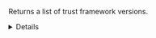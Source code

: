 Returns a list of trust framework versions.

<details>
<summary>Details</summary>

## Sort expressions

The following table lists the field names and directions you can use in a sort expression.

| Field               | Type        | Direction | Example                         |
|---------------------|-------------|-----------|---------------------------------|
| `id`                | `uuid`      | `asc`     | `?sort=asc(id)`                 |
|                     |             | `desc`    | `?sort=desc(id)`                |
| `name`              | `string`    | `asc`     | `?sort=asc(name)`               |
|                     |             | `desc`    | `?sort=desc(name)`              |
| `publishTime`       | `date-time` | `asc`     | `?sort=asc(publishTime)`        |
|                     |             | `desc`    | `?sort=desc(publishTime)`       |
| `semVer.major`      | `integer`   | `asc`     | `?sort=asc(semVer.major)`       |
|                     |             | `desc`    | `?sort=desc(semVer.major)`      |
| `semVer.minor`      | `integer`   | `asc`     | `?sort=asc(semVer.minor)`       |
|                     |             | `desc`    | `?sort=desc(semVer.minor)`      |
| `semVer.patch`      | `integer`   | `asc`     | `?sort=asc(semVer.patch)`       |
|                     |             | `desc`    | `?sort=desc(semVer.patch)`      |
| `semVer.preRelease` | `string`    | `asc`     | `?sort=asc(semVer.preRelease)`  |
|                     |             | `desc`    | `?sort=desc(semVer.preRelease)` |
| `semVer.build`      | `string`    | `asc`     | `?sort=asc(semVer.build)`       |
|                     |             | `desc`    | `?sort=desc(semVer.build)`      |
| `createTime`        | `date-time` | `asc`     | `?sort=asc(createTime)`         |
|                     |             | `desc`    | `?sort=desc(createTime)`        |
| `updateTime`        | `date-time` | `asc`     | `?sort=asc(updateTime)`         |
|                     |             | `desc`    | `?sort=desc(updateTime)`        |

### Default sort expression

If the `sort` parameter is omitted, the default sort expression is used:

```
?sort=desc(publishTime)
```

This causes results to be sorted by `publishTime` in descending order (from most recent to oldest).

## Filter expressions

The following table lists the field names and operators you can use in a filter expression.

| Field                                             | Type                    | Operator | Example                                                                          |
|---------------------------------------------------|-------------------------|----------|----------------------------------------------------------------------------------|
| `id`                                              | `uuid`                  | `eq`     | `?filter=eq(id,"533d3fe3-bccc-405a-9904-4f516e892856")`                          |
|                                                   |                         | `neq`    | `?filter=neq(id,"533d3fe3-bccc-405a-9904-4f516e892856")`                         |
| `name`                                            | `string`                | `eq`     | `?filter=eq(name,"1.2.0")`                                                       |
|                                                   |                         | `neq`    | `?filter=neq(name,"1.2.0")`                                                      |
|                                                   |                         | `has`    | `?filter=has(name,"1.2")`                                                        |
|                                                   |                         | `stw`    | `?filter=stw(name,"1.2")`                                                        |
|                                                   |                         | `enw`    | `?filter=enw(name,"2.0")`                                                        |
|                                                   |                         | `reg`    | `?filter=reg(name,"^[a-zA-Z0-9 ]+$")`                                            |
| `description`                                     | `string`                | `eq`     | `?filter=eq(description,"1.2.0")`                                                |
|                                                   |                         | `neq`    | `?filter=neq(description,"1.2.0")`                                               |
|                                                   |                         | `has`    | `?filter=has(description,"1.2")`                                                 |
|                                                   |                         | `stw`    | `?filter=stw(description,"1.2")`                                                 |
|                                                   |                         | `enw`    | `?filter=enw(description,"2.0")`                                                 |
|                                                   |                         | `reg`    | `?filter=reg(description,"^[a-zA-Z0-9 ]+$")`                                     |
| `trustFrameworkId`                                | `uuid`                  | `eq`     | `?filter=eq(trustFrameworkId,"533d3fe3-bccc-405a-9904-4f516e892856")`            |
|                                                   |                         | `neq`    | `?filter=neq(trustFrameworkId,"533d3fe3-bccc-405a-9904-4f516e892856")`           |
| `publishTime`                                     | `date-time`             | `eq`     | `?filter=eq(publishTime,"2024-03-16T14:15:30.500Z")`                             |
|                                                   |                         | `neq`    | `?filter=neq(publishTime,"2024-03-16T14:15:30.500Z")`                            |
|                                                   |                         | `gt`     | `?filter=gt(publishTime,"2024-03-16T14:15:30.500Z")`                             |
|                                                   |                         | `gte`    | `?filter=gte(publishTime,"2024-03-16T14:15:30.500Z")`                            |
|                                                   |                         | `lt`     | `?filter=lt(publishTime,"2024-03-16T14:15:30.500Z")`                             |
|                                                   |                         | `lte`    | `?filter=lte(publishTime,"2024-03-16T14:15:30.500Z")`                            |
| `semVer.major`                                    | `integer`               | `eq`     | `?filter=eq(semVer.major,1)`                                                     |
|                                                   |                         | `neq`    | `?filter=neq(semVer.major,1)`                                                    |
|                                                   |                         | `gt`     | `?filter=gt(semVer.major,1)`                                                     |
|                                                   |                         | `gte`    | `?filter=gte(semVer.major,1)`                                                    |
|                                                   |                         | `lt`     | `?filter=lt(semVer.major,1)`                                                     |
|                                                   |                         | `lte`    | `?filter=lte(semVer.major,1)`                                                    |
| `semVer.minor`                                    | `integer`               | `eq`     | `?filter=eq(semVer.minor,2)`                                                     |
|                                                   |                         | `neq`    | `?filter=neq(semVer.minor,2)`                                                    |
|                                                   |                         | `gt`     | `?filter=gt(semVer.minor,2)`                                                     |
|                                                   |                         | `gte`    | `?filter=gte(semVer.minor,2)`                                                    |
|                                                   |                         | `lt`     | `?filter=lt(semVer.minor,2)`                                                     |
|                                                   |                         | `lte`    | `?filter=lte(semVer.minor,2)`                                                    |
| `semVer.patch`                                    | `integer`               | `eq`     | `?filter=eq(semVer.patch,0)`                                                     |
|                                                   |                         | `neq`    | `?filter=neq(semVer.patch,0)`                                                    |
|                                                   |                         | `gt`     | `?filter=gt(semVer.patch,0)`                                                     |
|                                                   |                         | `gte`    | `?filter=gte(semVer.patch,0)`                                                    |
|                                                   |                         | `lt`     | `?filter=lt(semVer.patch,0)`                                                     |
|                                                   |                         | `lte`    | `?filter=lte(semVer.patch,0)`                                                    |
| `semVer.preRelease`                               | `string`                | `eq`     | `?filter=eq(semVer.preRelease,"beta")`                                           |
|                                                   |                         | `neq`    | `?filter=neq(semVer.preRelease,"beta")`                                          |
|                                                   |                         | `has`    | `?filter=has(semVer.preRelease,"be")`                                            |
|                                                   |                         | `stw`    | `?filter=stw(semVer.preRelease,"be")`                                            |
|                                                   |                         | `enw`    | `?filter=enw(semVer.preRelease,"ta")`                                            |
|                                                   |                         | `reg`    | `?filter=reg(semVer.preRelease,"^[a-zA-Z0-9 ]+$")`                               |
| `semVer.build`                                    | `string`                | `eq`     | `?filter=eq(semVer.build,"exp.sha.5114f85")`                                     |
|                                                   |                         | `neq`    | `?filter=neq(semVer.build,"exp.sha.5114f85")`                                    |
|                                                   |                         | `has`    | `?filter=has(semVer.build,"exp.sha")`                                            |
|                                                   |                         | `stw`    | `?filter=stw(semVer.build,"exp.sha")`                                            |
|                                                   |                         | `enw`    | `?filter=enw(semVer.build,"5114f85")`                                            |
|                                                   |                         | `reg`    | `?filter=reg(semVer.build,"^[a-zA-Z0-9 ]+$")`                                    |
| `lifecycleState`                                  | `ProductLifecycleState` | `eq`     | `?filter=eq(lifecycleState,"PUBLISHED")`                                         |
|                                                   |                         | `neq`    | `?filter=neq(lifecycleState,"PUBLISHED")`                                        |
| `createTime`                                      | `date-time`             | `eq`     | `?filter=eq(createTime,"2024-03-16T14:15:30.500Z")`                              |
|                                                   |                         | `neq`    | `?filter=neq(createTime,"2024-03-16T14:15:30.500Z")`                             |
|                                                   |                         | `gt`     | `?filter=gt(createTime,"2024-03-16T14:15:30.500Z")`                              |
|                                                   |                         | `gte`    | `?filter=gte(createTime,"2024-03-16T14:15:30.500Z")`                             |
|                                                   |                         | `lt`     | `?filter=lt(createTime,"2024-03-16T14:15:30.500Z")`                              |
|                                                   |                         | `lte`    | `?filter=lte(createTime,"2024-03-16T14:15:30.500Z")`                             |
| `updateTime`                                      | `date-time`             | `eq`     | `?filter=eq(updateTime,"2024-03-16T14:15:30.500Z")`                              |
|                                                   |                         | `neq`    | `?filter=neq(updateTime,"2024-03-16T14:15:30.500Z")`                             |
|                                                   |                         | `gt`     | `?filter=gt(updateTime,"2024-03-16T14:15:30.500Z")`                              |
|                                                   |                         | `gte`    | `?filter=gte(updateTime,"2024-03-16T14:15:30.500Z")`                             |
|                                                   |                         | `lt`     | `?filter=lt(updateTime,"2024-03-16T14:15:30.500Z")`                              |
|                                                   |                         | `lte`    | `?filter=lte(updateTime,"2024-03-16T14:15:30.500Z")`                             |

</details>